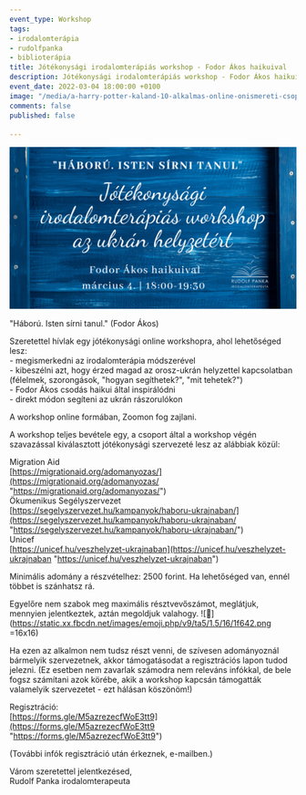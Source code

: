 ```yaml
---
event_type: Workshop
tags:
- irodalomterápia
- rudolfpanka
- biblioterápia
title: Jótékonysági irodalomterápiás workshop - Fodor Ákos haikuival
description: Jótékonysági irodalomterápiás workshop - Fodor Ákos haikuival
event_date: 2022-03-04 18:00:00 +0100
image: "/media/a-harry-potter-kaland-10-alkalmas-online-onismereti-csoport-2.png"
comments: false
published: false

---
```

![](/media/a-harry-potter-kaland-10-alkalmas-online-onismereti-csoport-2.png)

"Háború. Isten sírni tanul." (Fodor Ákos)

Szeretettel hívlak egy jótékonysági online workshopra, ahol lehetőséged lesz:  
\- megismerkedni az irodalomterápia módszerével  
\- kibeszélni azt, hogy érzed magad az orosz-ukrán helyzettel kapcsolatban (félelmek, szorongások, "hogyan segíthetek?", "mit tehetek?")  
\- Fodor Ákos csodás haikui által inspirálódni  
\- direkt módon segíteni az ukrán rászorulókon

A workshop online formában, Zoomon fog zajlani.

A workshop teljes bevétele egy, a csoport által a workshop végén szavazással kiválasztott jótékonysági szervezeté lesz az alábbiak közül:

Migration Aid  
[https://migrationaid.org/adomanyozas/](https://migrationaid.org/adomanyozas/ "https://migrationaid.org/adomanyozas/")  
Ökumenikus Segélyszervezet  
[https://segelyszervezet.hu/kampanyok/haboru-ukrajnaban/](https://segelyszervezet.hu/kampanyok/haboru-ukrajnaban/ "https://segelyszervezet.hu/kampanyok/haboru-ukrajnaban/")  
Unicef  
[https://unicef.hu/veszhelyzet-ukrajnaban](https://unicef.hu/veszhelyzet-ukrajnaban "https://unicef.hu/veszhelyzet-ukrajnaban")

Minimális adomány a részvételhez: 2500 forint. Ha lehetőséged van, ennél többet is szánhatsz rá.

Egyelőre nem szabok meg maximális résztvevőszámot, meglátjuk, mennyien jelentkeztek, aztán megoldjuk valahogy. ![🙂](https://static.xx.fbcdn.net/images/emoji.php/v9/ta5/1.5/16/1f642.png =16x16)

Ha ezen az alkalmon nem tudsz részt venni, de szívesen adományoznál bármelyik szervezetnek, akkor támogatásodat a regisztrációs lapon tudod jelezni. (Ez esetben nem zavarlak számodra nem releváns infókkal, de bele fogsz számítani azok körébe, akik a workshop kapcsán támogatták valamelyik szervezetet - ezt hálásan köszönöm!)

Regisztráció:  
[https://forms.gle/M5azrezecfWoE3tt9](https://forms.gle/M5azrezecfWoE3tt9 "https://forms.gle/M5azrezecfWoE3tt9")

(További infók regisztráció után érkeznek, e-mailben.)

Várom szeretettel jelentkezésed,  
Rudolf Panka irodalomterapeuta